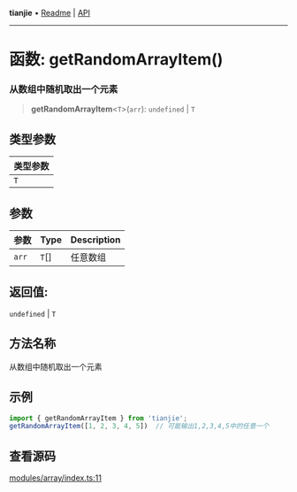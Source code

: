 **tianjie** • [Readme](../README.md) \| [API](../globals.md)

***

# 函数: getRandomArrayItem()

### 从数组中随机取出一个元素

<a id="undefined" name="undefined"></a>

> **getRandomArrayItem**\<`T`\>(`arr`): `undefined` \| `T`

## 类型参数

| 类型参数 |
| :------ |
| `T` |

## 参数

| 参数 | Type | Description |
| :------ | :------ | :------ |
| `arr` | `T`[] | 任意数组 |

## 返回值:

`undefined` \| `T`

## 方法名称

从数组中随机取出一个元素

## 示例

``` ts
import { getRandomArrayItem } from 'tianjie';
getRandomArrayItem([1, 2, 3, 4, 5])  // 可能输出1,2,3,4,5中的任意一个
```

## 查看源码

[modules/array/index.ts:11](https://github.com/hacxy/tianjie/blob/245b0df79651d6de91859938cd5e7b7a04797496/src/modules/array/index.ts#L11)
